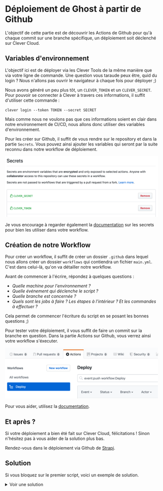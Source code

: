 # Déploiement de Ghost à partir de Github

L'objectif de cette partie est de découvrir les Actions de Github pour qu'à chaque commit sur une branche spécifique, un déploiement soit déclenché sur Clever Cloud. 

## Variables d'environnement

L'objectif ici est de déployer via les Clever Tools de la même manière que via votre ligne de commande. Une question vous taraude peux être, quid du login ? Nous n'allons pas ouvrir le navigateur à chaque fois pour déployer ;)  

Nous avons généré un peu plus tôt, un `CLEVER_TOKEN` et un `CLEVER_SECRET`. Pour pouvoir se connecter à Clever à travers ces informations, il suffit d'utiliser cette commande : 

`clever login --token TOKEN --secret SECRET`

Mais comme nous ne voulons pas que ces informations soient en clair dans notre environnement de CI/CD, nous allons donc utiliser des variables d'environnement. 

Pour les créer sur Github, il suffit de vous rendre sur le repository et dans la partie `Secrets`. Vous pouvez ainsi ajouter les variables qui seront par la suite reconnu dans notre workflow de déploiement. 

![Image](/images/secrets-github.png)

Je vous encourage à regarder également la [documentation](https://help.github.com/en/actions/configuring-and-managing-workflows/using-variables-and-secrets-in-a-workflow?algolia-query=secrets) sur les secrets pour bien les utiliser dans votre workflow.


## Création de notre Workflow

Pour créer un workflow, il suffit de créer un dossier `.github` dans lequel nous allons créer un dossier `workflows` qui contiendra un fichier `main.yml`. C'est dans celui-là, qu'on va détailler notre workflow. 

Avant de commencer à l'écrire, répondez à quelques questions : 

- *Quelle machine pour l'environnement ?*
- *Quelle événement qui déclenche le script ?*
- *Quelle branche est concernée ?* 
- *Quels sont les jobs à faire ? Les étapes à l'intérieur ? Et les commandes à effectuer ?*

Cela permet de commencer l'écriture du script en se posant les bonnes questions ;) 

Pour tester votre déploiement, il vous suffit de faire un commit sur la branche en question. Dans la partie Actions sur Github, vous verrez ainsi votre workflow s'éxecuter. 

![Image](/images/deploy-github.png)

Pour vous aider, utilisez la [documentation](https://help.github.com/en/actions/). 

## Et après ? 

Si votre déploiement a bien été fait sur Clever Cloud, félicitations ! Sinon n'hésitez pas à vous aider de la solution plus bas. 

Rendez-vous dans le déploiement via Github de [Strapi](strapi.md).

## Solution

Si vous bloquez sur le premier script, voici un exemple de solution. 

<details>
  <summary>Voir une solution</summary>
  
  ````yml 
# Nom de notre workflow
name: Deploy

# Sur un événement "push" sur la branche production
on:
  push:
    branches: [production]

# Création de notre job deploy
jobs:
  deploy:
    # On sélectionne un ubuntu
    runs-on: ubuntu-latest

    steps:
      # On utilise une action de Github pour récupérer le repo local
      - uses: actions/checkout@v2

      # Utilisation de notre version de node
      - name: Use Node.js 12.16.1
        uses: actions/setup-node@v1
        with:
          node-version: 12.16.1

      # Récupération de l'ensemble des commits du repository. Par défaut, le clone ne récupére pas un historique profond. Or pour Clever Cloud, c'est indispensable
      - name: Configure Git
        run: git fetch --prune --unshallow

      # Installation de clever-tools and deploy app
      - name: Instal and Deploy to Clever
        run: |
          npm install -g clever-tools
          clever login --token ${{ secrets.CLEVER_TOKEN }} --secret ${{ secrets.CLEVER_SECRET }}
          clever link ${{ secrets.CLEVER_APP_ID }} --alias ubeers-strapi
          clever deploy --branch production

  ````
</details>

